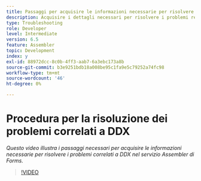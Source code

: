```yaml
---
title: Passaggi per acquisire le informazioni necessarie per risolvere i problemi correlati a DDX
description: Acquisire i dettagli necessari per risolvere i problemi relativi all'Assembler
type: Troubleshooting
role: Developer
level: Intermediate
version: 6.5
feature: Assembler
topic: Development
index: y
exl-id: 88972dcc-8c0b-4ff3-aab7-6a3ebc173a8b
source-git-commit: b3e9251bdb18a008be95c1fa9e5c79252a74fc98
workflow-type: tm+mt
source-wordcount: '46'
ht-degree: 0%

---
```


# Procedura per la risoluzione dei problemi correlati a DDX

*Questo video illustra i passaggi necessari per acquisire le informazioni necessarie per risolvere i problemi correlati a DDX nel servizio Assembler di Forms.*

>[!VIDEO](https://video.tv.adobe.com/v/335517?quality=12&learn=on)

